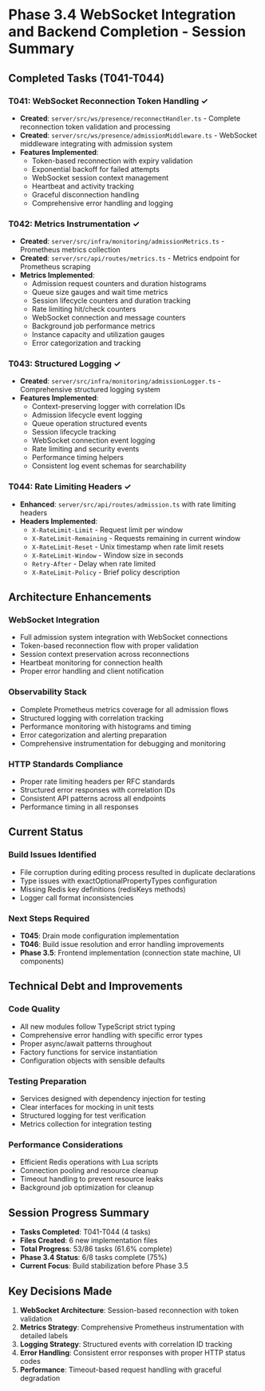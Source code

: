 # Phase 3.4 WebSocket Integration and Backend Completion - Session Summary

## Completed Tasks (T041-T044)

### T041: WebSocket Reconnection Token Handling ✓
- **Created**: `server/src/ws/presence/reconnectHandler.ts` - Complete reconnection token validation and processing
- **Created**: `server/src/ws/presence/admissionMiddleware.ts` - WebSocket middleware integrating with admission system
- **Features Implemented**:
  - Token-based reconnection with expiry validation
  - Exponential backoff for failed attempts
  - WebSocket session context management
  - Heartbeat and activity tracking
  - Graceful disconnection handling
  - Comprehensive error handling and logging

### T042: Metrics Instrumentation ✓
- **Created**: `server/src/infra/monitoring/admissionMetrics.ts` - Prometheus metrics collection
- **Created**: `server/src/api/routes/metrics.ts` - Metrics endpoint for Prometheus scraping
- **Metrics Implemented**:
  - Admission request counters and duration histograms
  - Queue size gauges and wait time metrics
  - Session lifecycle counters and duration tracking
  - Rate limiting hit/check counters
  - WebSocket connection and message counters
  - Background job performance metrics
  - Instance capacity and utilization gauges
  - Error categorization and tracking

### T043: Structured Logging ✓
- **Created**: `server/src/infra/monitoring/admissionLogger.ts` - Comprehensive structured logging system
- **Features Implemented**:
  - Context-preserving logger with correlation IDs
  - Admission lifecycle event logging
  - Queue operation structured events
  - Session lifecycle tracking
  - WebSocket connection event logging
  - Rate limiting and security events
  - Performance timing helpers
  - Consistent log event schemas for searchability

### T044: Rate Limiting Headers ✓
- **Enhanced**: `server/src/api/routes/admission.ts` with rate limiting headers
- **Headers Implemented**:
  - `X-RateLimit-Limit` - Request limit per window
  - `X-RateLimit-Remaining` - Requests remaining in current window
  - `X-RateLimit-Reset` - Unix timestamp when rate limit resets
  - `X-RateLimit-Window` - Window size in seconds
  - `Retry-After` - Delay when rate limited
  - `X-RateLimit-Policy` - Brief policy description

## Architecture Enhancements

### WebSocket Integration
- Full admission system integration with WebSocket connections
- Token-based reconnection flow with proper validation
- Session context preservation across reconnections
- Heartbeat monitoring for connection health
- Proper error handling and client notification

### Observability Stack
- Complete Prometheus metrics coverage for all admission flows
- Structured logging with correlation tracking
- Performance monitoring with histograms and timing
- Error categorization and alerting preparation
- Comprehensive instrumentation for debugging and monitoring

### HTTP Standards Compliance
- Proper rate limiting headers per RFC standards
- Structured error responses with correlation IDs
- Consistent API patterns across all endpoints
- Performance timing in all responses

## Current Status

### Build Issues Identified
- File corruption during editing process resulted in duplicate declarations
- Type issues with exactOptionalPropertyTypes configuration
- Missing Redis key definitions (redisKeys methods)
- Logger call format inconsistencies

### Next Steps Required
- **T045**: Drain mode configuration implementation
- **T046**: Build issue resolution and error handling improvements
- **Phase 3.5**: Frontend implementation (connection state machine, UI components)

## Technical Debt and Improvements

### Code Quality
- All new modules follow TypeScript strict typing
- Comprehensive error handling with specific error types
- Proper async/await patterns throughout
- Factory functions for service instantiation
- Configuration objects with sensible defaults

### Testing Preparation
- Services designed with dependency injection for testing
- Clear interfaces for mocking in unit tests
- Structured logging for test verification
- Metrics collection for integration testing

### Performance Considerations
- Efficient Redis operations with Lua scripts
- Connection pooling and resource cleanup
- Timeout handling to prevent resource leaks
- Background job optimization for cleanup

## Session Progress Summary
- **Tasks Completed**: T041-T044 (4 tasks)
- **Files Created**: 6 new implementation files
- **Total Progress**: 53/86 tasks (61.6% complete)
- **Phase 3.4 Status**: 6/8 tasks complete (75%)
- **Current Focus**: Build stabilization before Phase 3.5

## Key Decisions Made
1. **WebSocket Architecture**: Session-based reconnection with token validation
2. **Metrics Strategy**: Comprehensive Prometheus instrumentation with detailed labels
3. **Logging Strategy**: Structured events with correlation ID tracking
4. **Error Handling**: Consistent error responses with proper HTTP status codes
5. **Performance**: Timeout-based request handling with graceful degradation